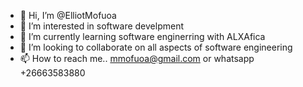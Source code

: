 - 👋 Hi, I’m @ElliotMofuoa
- 👀 I’m interested in software develpment 
- 🌱 I’m currently learning software enginerring with ALXAfica
- 💞️ I’m looking to collaborate on all aspects of software engineering
- 📫 How to reach me.. mmofuoa@gmail.com or whatsapp +26663583880

<!---
ElliotMofuoa/ElliotMofuoa is a ✨ special ✨ repository because its `README.md` (this file) appears on your GitHub profile.
You can click the Preview link to take a look at your changes.
--->
